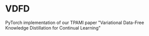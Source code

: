 # VDFD
PyTorch implementation of our TPAMI paper "Variational Data-Free Knowledge Distillation for Continual Learning"

